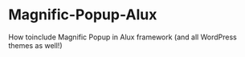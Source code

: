 # Magnific-Popup-Alux
How toinclude Magnific Popup in Alux framework (and all WordPress themes as well!)
